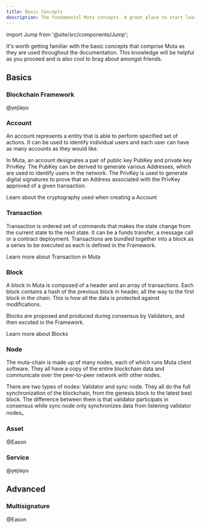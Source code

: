 ```yaml
---
title: Basic Concepts
description: The fundamental Muta concepts. A great place to start learning about Muta.
---
```


import Jump from '@site/src/components/Jump';

It's worth getting familiar with the basic concepts that comprise Muta as they
are used throughout the documentation. This knowledge will be helpful as you
proceed and is also cool to brag about amongst friends.

## Basics

### Blockchain Framework

@yejiayu

### Account

An account represents a entity that is able to perform specified set of actions. It can be used to identify individual users and each user can have as many accounts as they would like. 

In Muta, an account designates a pair of public key PubKey and private key PrivKey. The PubKey can be derived to generate various Addresses, which are used to identify users in the network. The PrivKey is used to generate digital signatures to prove that an Address associated with the PrivKey approved of a given transaction.

<Jump to="../../advanced/crypto/">Learn about the cryptography used when creating a Account</Jump>

### Transaction

Transaction is ordered set of commands that makes the state change from the current state to the next state. It can be a funds transfer, a message call or a contract deployment. Transactions are bundled together into a block as a series to be executed as each is defined in the Framework.

<Jump to="../../advanced/transaction-block">Learn more about Transaction in Muta</Jump>

### Block

A block in Muta is composed of a header and an array of transactions. Each block contains a hash of the previous block in header, all the way to the first block in the chain. This is how all the data is protected against modifications. 

Blocks are proposed and produced during consensus by Validators, and then excuted in the Framework. 

<Jump to="../../advanced/transaction-block/">Learn more about Blocks</Jump>

### Node

The muta-chain is made up of many nodes, each of which runs Muta client software. They all have a copy of the entire blockchain data and communicate over the peer-to-peer network with other nodes. 

There are two types of nodes: Validator and sync node. They all do the full synchronization of the blockchain, from the genesis block to the latest best block. The difference between them is that validator participats in consensus while sync node only synchronizes data from listening validator nodes。

### Asset

@Eason

### Service

@yejiayu

## Advanced

### Multisignature

@Eason



